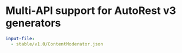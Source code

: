 # Multi-API support for AutoRest v3 generators

``` yaml $(enable-multi-api)
input-file:
  - stable/v1.0/ContentModerator.json
```
